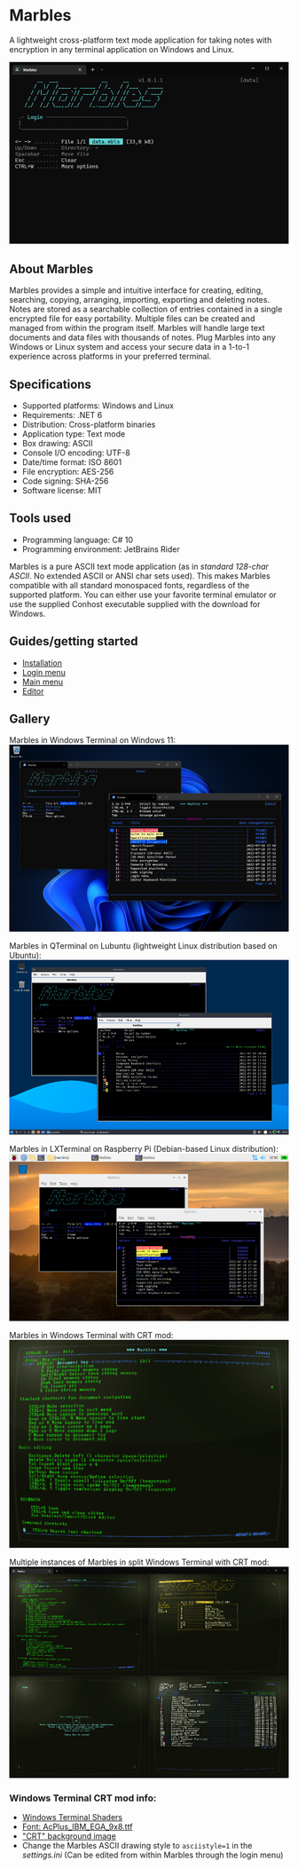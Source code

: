 # Marbles
A lightweight cross-platform text mode application for taking notes with encryption in any terminal application on Windows and Linux.

![Marbles animation](marbles.gif)


## About Marbles
Marbles provides a simple and intuitive interface for creating, editing, searching, copying, arranging, importing, exporting and deleting notes. Notes are stored as a searchable collection of entries contained in a single encrypted file for easy portability. Multiple files can be created and managed from within the program itself. Marbles will handle large text documents and data files with thousands of notes. Plug Marbles into any Windows or Linux system and access your secure data in a 1-to-1 experience across platforms in your preferred terminal.

## Specifications
- Supported platforms: Windows and Linux
- Requirements: .NET 6
- Distribution: Cross-platform binaries
- Application type: Text mode
- Box drawing: ASCII
- Console I/O encoding: UTF-8
- Date/time format: ISO 8601
- File encryption: AES-256
- Code signing: SHA-256
- Software license: MIT

## Tools used
- Programming language: C# 10
- Programming environment: JetBrains Rider

Marbles is a pure ASCII text mode application (as in _standard 128-char ASCII_. No extended ASCII or ANSI char sets used). This makes Marbles compatible with all standard monospaced fonts, regardless of the supported platform. You can either use your favorite terminal emulator or use the supplied Conhost executable supplied with the download for Windows.

## Guides/getting started
- [Installation](Guide-to-installation.md)
- [Login menu](Guide-to-login-menu.md)
- [Main menu](Guide-to-main-menu.md)
- [Editor](Guide-to-editor.md)

## Gallery

Marbles in Windows Terminal on Windows 11:
![Marbles in WT on Windows 11](marbles-wt-win11.jpg)

Marbles in QTerminal on Lubuntu (lightweight Linux distribution based on Ubuntu):
![Marbles in QTerminal on Lubuntu](marbles-qterminal.jpg)

Marbles in LXTerminal on Raspberry Pi (Debian-based Linux distribution):
![Marbles in LXTerminal on Raspberry Pi](marbles-lxterminal.jpg)

Marbles in Windows Terminal with CRT mod:
![Marbles Windows Terminal with CRT mod](marbles-crt.gif)

Multiple instances of Marbles in split Windows Terminal with CRT mod:
![Marbles Windows Terminal split with CRT mod](marbles-wt-crt-mod.jpg)

### Windows Terminal CRT mod info:

- [Windows Terminal Shaders](https://github.com/Hammster/windows-terminal-shaders)
- [Font: AcPlus_IBM_EGA_9x8.ttf](https://int10h.org/oldschool-pc-fonts/) 
- ["CRT" background image](wt-crt-bg1.jpg)
- Change the Marbles ASCII drawing style to ```asciistyle=1``` in the _settings.ini_ (Can be edited from within Marbles through the login menu)

